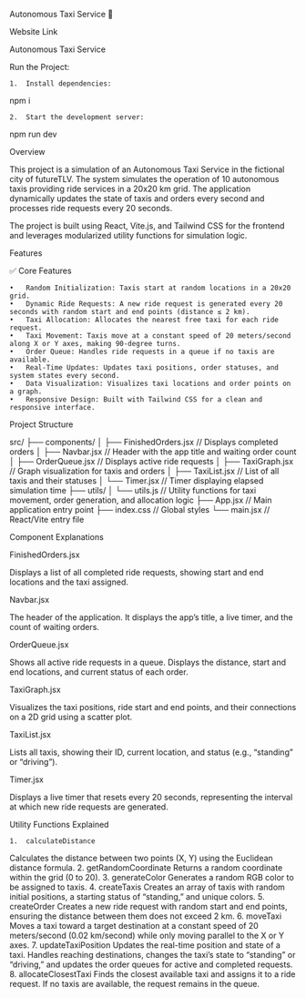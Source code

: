Autonomous Taxi Service 🚖

Website Link

Autonomous Taxi Service

Run the Project:

	1.	Install dependencies:

npm i


	2.	Start the development server:

npm run dev

Overview

This project is a simulation of an Autonomous Taxi Service in the fictional city of futureTLV. The system simulates the operation of 10 autonomous taxis providing ride services in a 20x20 km grid. The application dynamically updates the state of taxis and orders every second and processes ride requests every 20 seconds.

The project is built using React, Vite.js, and Tailwind CSS for the frontend and leverages modularized utility functions for simulation logic.

Features

✅ Core Features

	•	Random Initialization: Taxis start at random locations in a 20x20 grid.
	•	Dynamic Ride Requests: A new ride request is generated every 20 seconds with random start and end points (distance ≤ 2 km).
	•	Taxi Allocation: Allocates the nearest free taxi for each ride request.
	•	Taxi Movement: Taxis move at a constant speed of 20 meters/second along X or Y axes, making 90-degree turns.
	•	Order Queue: Handles ride requests in a queue if no taxis are available.
	•	Real-Time Updates: Updates taxi positions, order statuses, and system states every second.
	•	Data Visualization: Visualizes taxi locations and order points on a graph.
	•	Responsive Design: Built with Tailwind CSS for a clean and responsive interface.

Project Structure

src/
├── components/
│   ├── FinishedOrders.jsx  // Displays completed orders
│   ├── Navbar.jsx          // Header with the app title and waiting order count
│   ├── OrderQueue.jsx      // Displays active ride requests
│   ├── TaxiGraph.jsx       // Graph visualization for taxis and orders
│   ├── TaxiList.jsx        // List of all taxis and their statuses
│   └── Timer.jsx           // Timer displaying elapsed simulation time
├── utils/
│   └── utils.js            // Utility functions for taxi movement, order generation, and allocation logic
├── App.jsx                 // Main application entry point
├── index.css               // Global styles
└── main.jsx                // React/Vite entry file

Component Explanations

FinishedOrders.jsx

Displays a list of all completed ride requests, showing start and end locations and the taxi assigned.

Navbar.jsx

The header of the application. It displays the app’s title, a live timer, and the count of waiting orders.

OrderQueue.jsx

Shows all active ride requests in a queue. Displays the distance, start and end locations, and current status of each order.

TaxiGraph.jsx

Visualizes the taxi positions, ride start and end points, and their connections on a 2D grid using a scatter plot.

TaxiList.jsx

Lists all taxis, showing their ID, current location, and status (e.g., “standing” or “driving”).

Timer.jsx

Displays a live timer that resets every 20 seconds, representing the interval at which new ride requests are generated.

Utility Functions Explained

	1.	calculateDistance
Calculates the distance between two points (X, Y) using the Euclidean distance formula.
	2.	getRandomCoordinate
Returns a random coordinate within the grid (0 to 20).
	3.	generateColor
Generates a random RGB color to be assigned to taxis.
	4.	createTaxis
Creates an array of taxis with random initial positions, a starting status of “standing,” and unique colors.
	5.	createOrder
Creates a new ride request with random start and end points, ensuring the distance between them does not exceed 2 km.
	6.	moveTaxi
Moves a taxi toward a target destination at a constant speed of 20 meters/second (0.02 km/second) while only moving parallel to the X or Y axes.
	7.	updateTaxiPosition
Updates the real-time position and state of a taxi. Handles reaching destinations, changes the taxi’s state to “standing” or “driving,” and updates the order queues for active and completed requests.
	8.	allocateClosestTaxi
Finds the closest available taxi and assigns it to a ride request. If no taxis are available, the request remains in the queue.


